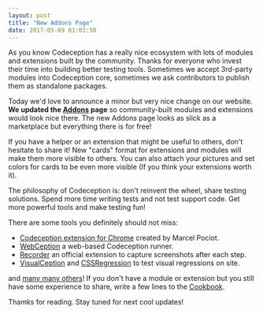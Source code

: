 ```yaml
---
layout: post
title: "New Addons Page"
date: 2017-05-09 01:03:50
---
```


As you know Codeception has a really nice ecosystem with lots of modules and extensions built by the community. Thanks for everyone who invest their time into building better testing tools. Sometimes we accept 3rd-party modules into Codeception core, sometimes we ask contributors to publish them as standalone packages. 

Today we'd love to announce a minor but very nice change on our website. **We updated the [Addons](http://codeception.com/addons) page** so community-built modules and extensions would look nice there. The new Addons page looks as slick as a marketplace but everything there is for free!

If you have a helper or an extension that might be useful to others, don't hesitate to share it! New "cards" format for extensions and modules will make them more visible to others. You can also attach your pictures and set colors for cards to be even more visible (If you think your extensions worth it).

The philosophy of Codeception is: don't reinvent the wheel, share testing solutions. Spend more time writing tests and not test support code. Get more powerful tools and make testing fun!

There are some tools you definitely should not miss:

* [Codeception extension for Chrome](https://chrome.google.com/webstore/detail/codeception-testtools/jhaegbojocomemkcnmnpmoobbmnkijik) created by Marcel Pociot.
* [WebCeption](https://github.com/jayhealey/Webception) a web-based Codeception runner.
* [Recorder](http://codeception.com/docs/reference/Extensions#CodeceptionExtensionRecorder) an official extension to capture screenshots after each step.
* [VisualCeption](https://github.com/Codeception/VisualCeption) and [CSSRegression](https://github.com/mendicm/css-regression) to test visual regressions on site.

and [many many others](http://codeception.com/addons)! If you don't have a module or extension but you still have some experience to share, write a few lines to the [Cookbook](http://phptest.club/c/codeception/cookbook). 

Thamks for reading. Stay tuned for next cool updates!
